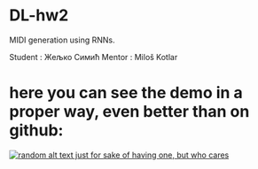 # DL-hw2
MIDI generation using RNNs.

Student : Жељко Симић
Mentor : Miloš Kotlar

# here you can see the demo in a proper way, even better than on github:
[![random alt text just for sake of having one, but who cares](https://i.imgur.com/50bClHf.png)](https://colab.research.google.com/drive/1KNga_vqhcq01q-DuBlLkUJR_EBF6P0hq?usp=sharing)
